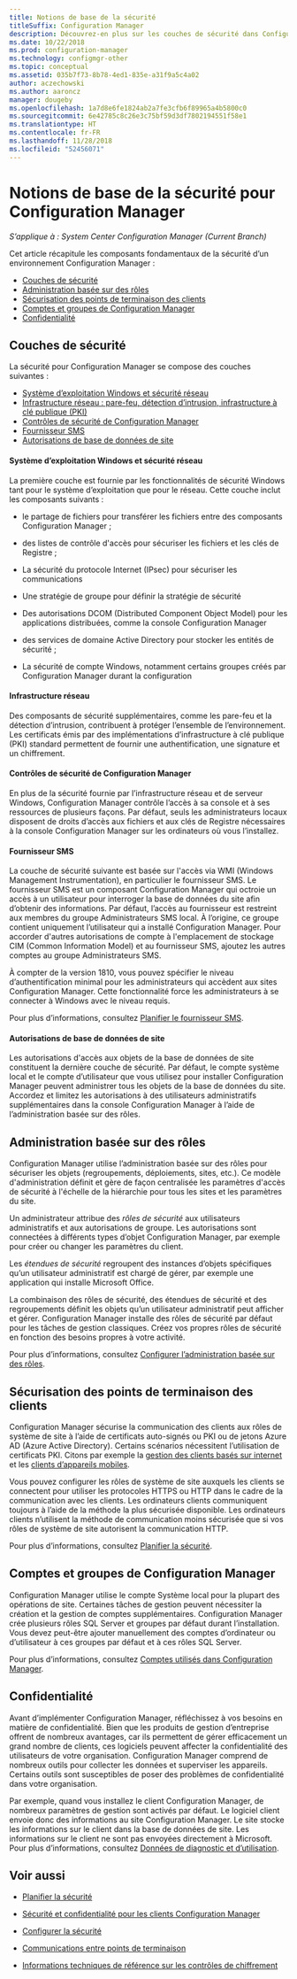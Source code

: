 ```yaml
---
title: Notions de base de la sécurité
titleSuffix: Configuration Manager
description: Découvrez-en plus sur les couches de sécurité dans Configuration Manager.
ms.date: 10/22/2018
ms.prod: configuration-manager
ms.technology: configmgr-other
ms.topic: conceptual
ms.assetid: 035b7f73-8b78-4ed1-835e-a31f9a5c4a02
author: aczechowski
ms.author: aaroncz
manager: dougeby
ms.openlocfilehash: 1a7d8e6fe1824ab2a7fe3cfb6f89965a4b5800c0
ms.sourcegitcommit: 6e42785c8c26e3c75bf59d3df7802194551f58e1
ms.translationtype: HT
ms.contentlocale: fr-FR
ms.lasthandoff: 11/28/2018
ms.locfileid: "52456071"
---
```

# <a name="fundamentals-of-security-for-configuration-manager"></a>Notions de base de la sécurité pour Configuration Manager

*S’applique à : System Center Configuration Manager (Current Branch)*

Cet article récapitule les composants fondamentaux de la sécurité d’un environnement Configuration Manager :
- [Couches de sécurité](#bkmk_layers)
- [Administration basée sur des rôles](#bkmk_rba)
- [Sécurisation des points de terminaison des clients](#bkmk_endpoints)
- [Comptes et groupes de Configuration Manager](#bkmk_accounts)
- [Confidentialité](#bkmk_privacy)

## <a name="bkmk_layers"></a> Couches de sécurité

La sécurité pour Configuration Manager se compose des couches suivantes : 
- [Système d’exploitation Windows et sécurité réseau](#bkmk_layer-windows)
- [Infrastructure réseau : pare-feu, détection d’intrusion, infrastructure à clé publique (PKI)](#bkmk_layer-network)
- [Contrôles de sécurité de Configuration Manager](#bkmk_layer-cm)
- [Fournisseur SMS](#bkmk_layer-provider)
- [Autorisations de base de données de site](#bkmk_layer-db)

#### <a name="bkmk_layer-windows"></a> Système d’exploitation Windows et sécurité réseau
La première couche est fournie par les fonctionnalités de sécurité Windows tant pour le système d’exploitation que pour le réseau. Cette couche inclut les composants suivants :  

-   le partage de fichiers pour transférer les fichiers entre des composants Configuration Manager ;  

-   des listes de contrôle d'accès pour sécuriser les fichiers et les clés de Registre ;  

-   La sécurité du protocole Internet (IPsec) pour sécuriser les communications  

-   Une stratégie de groupe pour définir la stratégie de sécurité  

-   Des autorisations DCOM (Distributed Component Object Model) pour les applications distribuées, comme la console Configuration Manager  

-   des services de domaine Active Directory pour stocker les entités de sécurité ;  

-   La sécurité de compte Windows, notamment certains groupes créés par Configuration Manager durant la configuration  

#### <a name="bkmk_layer-network"></a> Infrastructure réseau

Des composants de sécurité supplémentaires, comme les pare-feu et la détection d’intrusion, contribuent à protéger l’ensemble de l’environnement. Les certificats émis par des implémentations d’infrastructure à clé publique (PKI) standard permettent de fournir une authentification, une signature et un chiffrement.  

#### <a name="bkmk_layer-cm"></a> Contrôles de sécurité de Configuration Manager

En plus de la sécurité fournie par l’infrastructure réseau et de serveur Windows, Configuration Manager contrôle l’accès à sa console et à ses ressources de plusieurs façons. Par défaut, seuls les administrateurs locaux disposent de droits d’accès aux fichiers et aux clés de Registre nécessaires à la console Configuration Manager sur les ordinateurs où vous l’installez.  

#### <a name="bkmk_layer-provider"></a> Fournisseur SMS

La couche de sécurité suivante est basée sur l'accès via WMI (Windows Management Instrumentation), en particulier le fournisseur SMS. Le fournisseur SMS est un composant Configuration Manager qui octroie un accès à un utilisateur pour interroger la base de données du site afin d’obtenir des informations. Par défaut, l’accès au fournisseur est restreint aux membres du groupe Administrateurs SMS local. À l’origine, ce groupe contient uniquement l’utilisateur qui a installé Configuration Manager. Pour accorder d'autres autorisations de compte à l'emplacement de stockage CIM (Common Information Model) et au fournisseur SMS, ajoutez les autres comptes au groupe Administrateurs SMS.  

À compter de la version 1810, vous pouvez spécifier le niveau d’authentification minimal pour les administrateurs qui accèdent aux sites Configuration Manager. Cette fonctionnalité force les administrateurs à se connecter à Windows avec le niveau requis. <!--1357013-->  

Pour plus d’informations, consultez [Planifier le fournisseur SMS](/sccm/core/plan-design/hierarchy/plan-for-the-sms-provider).

#### <a name="bkmk_layer-db"></a> Autorisations de base de données de site

Les autorisations d'accès aux objets de la base de données de site constituent la dernière couche de sécurité. Par défaut, le compte système local et le compte d’utilisateur que vous utilisez pour installer Configuration Manager peuvent administrer tous les objets de la base de données du site. Accordez et limitez les autorisations à des utilisateurs administratifs supplémentaires dans la console Configuration Manager à l’aide de l’administration basée sur des rôles.  



## <a name="bkmk_rba"></a> Administration basée sur des rôles  

 Configuration Manager utilise l’administration basée sur des rôles pour sécuriser les objets (regroupements, déploiements, sites, etc.). Ce modèle d'administration définit et gère de façon centralisée les paramètres d'accès de sécurité à l'échelle de la hiérarchie pour tous les sites et les paramètres du site. 

 Un administrateur attribue des *rôles de sécurité* aux utilisateurs administratifs et aux autorisations de groupe. Les autorisations sont connectées à différents types d’objet Configuration Manager, par exemple pour créer ou changer les paramètres du client. 

 Les *étendues de sécurité* regroupent des instances d’objets spécifiques qu’un utilisateur administratif est chargé de gérer, par exemple une application qui installe Microsoft Office. 

 La combinaison des rôles de sécurité, des étendues de sécurité et des regroupements définit les objets qu’un utilisateur administratif peut afficher et gérer. Configuration Manager installe des rôles de sécurité par défaut pour les tâches de gestion classiques. Créez vos propres rôles de sécurité en fonction des besoins propres à votre activité.  

 Pour plus d’informations, consultez [Configurer l’administration basée sur des rôles](/sccm/core/servers/deploy/configure/configure-role-based-administration).  



## <a name="bkmk_endpoints"></a> Sécurisation des points de terminaison des clients  

 Configuration Manager sécurise la communication des clients aux rôles de système de site à l’aide de certificats auto-signés ou PKI ou de jetons Azure AD (Azure Active Directory). Certains scénarios nécessitent l’utilisation de certificats PKI. Citons par exemple la [gestion des clients basés sur internet](/sccm/core/clients/manage/plan-internet-based-client-management) et les [clients d’appareils mobiles](/sccm/mdm/plan-design/plan-on-premises-mdm).  

 Vous pouvez configurer les rôles de système de site auxquels les clients se connectent pour utiliser les protocoles HTTPS ou HTTP dans le cadre de la communication avec les clients. Les ordinateurs clients communiquent toujours à l’aide de la méthode la plus sécurisée disponible. Les ordinateurs clients n’utilisent la méthode de communication moins sécurisée que si vos rôles de système de site autorisent la communication HTTP.  

 Pour plus d’informations, consultez [Planifier la sécurité](/sccm/core/plan-design/security/plan-for-security).



## <a name="bkmk_accounts"></a> Comptes et groupes de Configuration Manager  

 Configuration Manager utilise le compte Système local pour la plupart des opérations de site. Certaines tâches de gestion peuvent nécessiter la création et la gestion de comptes supplémentaires. Configuration Manager crée plusieurs rôles SQL Server et groupes par défaut durant l’installation. Vous devez peut-être ajouter manuellement des comptes d’ordinateur ou d’utilisateur à ces groupes par défaut et à ces rôles SQL Server.  

 Pour plus d’informations, consultez [Comptes utilisés dans Configuration Manager](/sccm/core/plan-design/hierarchy/accounts).  



## <a name="bkmk_privacy"></a> Confidentialité  

 Avant d’implémenter Configuration Manager, réfléchissez à vos besoins en matière de confidentialité. Bien que les produits de gestion d’entreprise offrent de nombreux avantages, car ils permettent de gérer efficacement un grand nombre de clients, ces logiciels peuvent affecter la confidentialité des utilisateurs de votre organisation. Configuration Manager comprend de nombreux outils pour collecter les données et superviser les appareils. Certains outils sont susceptibles de poser des problèmes de confidentialité dans votre organisation.  

 Par exemple, quand vous installez le client Configuration Manager, de nombreux paramètres de gestion sont activés par défaut. Le logiciel client envoie donc des informations au site Configuration Manager. Le site stocke les informations sur le client dans la base de données de site. Les informations sur le client ne sont pas envoyées directement à Microsoft. Pour plus d’informations, consultez [Données de diagnostic et d’utilisation](/sccm/core/plan-design/diagnostics/diagnostics-and-usage-data).



## <a name="see-also"></a>Voir aussi

- [Planifier la sécurité](/sccm/core/plan-design/security/plan-for-security)  

- [Sécurité et confidentialité pour les clients Configuration Manager](/sccm/core/clients/deploy/plan/security-and-privacy-for-clients)  

- [Configurer la sécurité](/sccm/core/plan-design/security/configure-security)   

- [Communications entre points de terminaison](/sccm/core/plan-design/hierarchy/communications-between-endpoints)  

- [Informations techniques de référence sur les contrôles de chiffrement](/sccm/core/plan-design/security/cryptographic-controls-tehnical-reference)  
